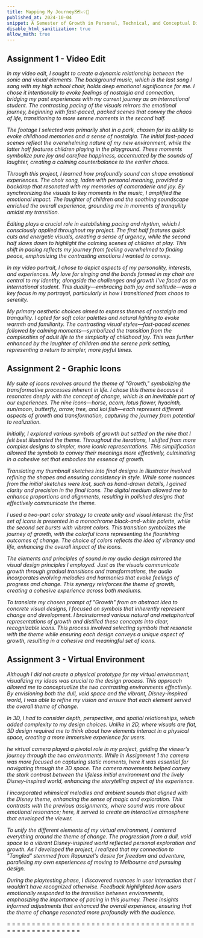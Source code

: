 ```yaml
---
title: Mapping My Journey🗺️⚔️💡💎
published_at: 2024-10-04
snippet: A Semester of Growth in Personal, Technical, and Conceptual Dimensions
disable_html_sanitization: true
allow_math: true
---
```


## Assignment 1 - Video Edit
*In my video edit, I sought to create a dynamic relationship between the sonic and visual elements. The background music, which is the last song I sang with my high school choir, holds deep emotional significance for me. I chose it intentionally to evoke feelings of nostalgia and connection, bridging my past experiences with my current journey as an international student. The contrasting pacing of the visuals mirrors the emotional journey, beginning with fast-paced, packed scenes that convey the chaos of life, transitioning to more serene moments in the second half.*

*The footage I selected was primarily shot in a park, chosen for its ability to evoke childhood memories and a sense of nostalgia. The initial fast-paced scenes reflect the overwhelming nature of my new environment, while the latter half features children playing in the playground. These moments symbolize pure joy and carefree happiness, accentuated by the sounds of laughter, creating a calming counterbalance to the earlier chaos.*

*Through this project, I learned how profoundly sound can shape emotional experiences. The choir song, laden with personal meaning, provided a backdrop that resonated with my memories of camaraderie and joy. By synchronizing the visuals to key moments in the music, I amplified the emotional impact. The laughter of children and the soothing soundscape enriched the overall experience, grounding me in moments of tranquility amidst my transition.*

*Editing plays a crucial role in establishing pacing and rhythm, which I consciously applied throughout my project. The first half features quick cuts and energetic visuals, creating a sense of urgency, while the second half slows down to highlight the calming scenes of children at play. This shift in pacing reflects my journey from feeling overwhelmed to finding peace, emphasizing the contrasting emotions I wanted to convey.*

*In my video portrait, I chose to depict aspects of my personality, interests, and experiences. My love for singing and the bonds formed in my choir are central to my identity, alongside the challenges and growth I've faced as an international student. This duality—embracing both joy and solitude—was a key focus in my portrayal, particularly in how I transitioned from chaos to serenity.*

*My primary aesthetic choices aimed to express themes of nostalgia and tranquility. I opted for soft color palettes and natural lighting to evoke warmth and familiarity. The contrasting visual styles—fast-paced scenes followed by calming moments—symbolized the transition from the complexities of adult life to the simplicity of childhood joy. This was further enhanced by the laughter of children and the serene park setting, representing a return to simpler, more joyful times.*

## Assignment 2 - Graphic Icons
*My suite of icons revolves around the theme of "Growth," symbolizing the transformative processes inherent in life. I chose this theme because it resonates deeply with the concept of change, which is an inevitable part of our experiences. The nine icons—horse, acorn, lotus flower, hyacinth, sun/moon, butterfly, arrow, tree, and koi fish—each represent different aspects of growth and transformation, capturing the journey from potential to realization.*

*Initially, I explored various symbols of growth but settled on the nine that I felt best illustrated the theme. Throughout the iterations, I shifted from more complex designs to simpler, more iconic representations. This simplification allowed the symbols to convey their meanings more effectively, culminating in a cohesive set that embodies the essence of growth.*

*Translating my thumbnail sketches into final designs in Illustrator involved refining the shapes and ensuring consistency in style. While some nuances from the initial sketches were lost, such as hand-drawn details, I gained clarity and precision in the final icons. The digital medium allowed me to enhance proportions and alignments, resulting in polished designs that effectively communicate the theme.*

*I used a two-part color strategy to create unity and visual interest: the first set of icons is presented in a monochrome black-and-white palette, while the second set bursts with vibrant colors. This transition symbolizes the journey of growth, with the colorful icons representing the flourishing outcomes of change. The choice of colors reflects the idea of vibrancy and life, enhancing the overall impact of the icons.*

*The elements and principles of sound in my audio design mirrored the visual design principles I employed. Just as the visuals communicate growth through gradual transitions and transformations, the audio incorporates evolving melodies and harmonies that evoke feelings of progress and change. This synergy reinforces the theme of growth, creating a cohesive experience across both mediums.*

*To translate my chosen prompt of "Growth" from an abstract idea to concrete visual designs, I focused on symbols that inherently represent change and development. I brainstormed various natural and metaphorical representations of growth and distilled these concepts into clear, recognizable icons. This process involved selecting symbols that resonate with the theme while ensuring each design conveys a unique aspect of growth, resulting in a cohesive and meaningful set of icons.*

## Assignment  3 - Virtual Environment
*Although I did not create a physical prototype for my virtual environment, visualizing my ideas was crucial to the design process. This approach allowed me to conceptualize the two contrasting environments effectively. By envisioning both the dull, void space and the vibrant, Disney-inspired world, I was able to refine my vision and ensure that each element served the overall theme of change.*

*In 3D, I had to consider depth, perspective, and spatial relationships, which added complexity to my design choices. Unlike in 2D, where visuals are flat, 3D design required me to think about how elements interact in a physical space, creating a more immersive experience for users.*

*he virtual camera played a pivotal role in my project, guiding the viewer's journey through the two environments. While in Assignment 1 the camera was more focused on capturing static moments, here it was essential for navigating through the 3D space. The camera movements helped convey the stark contrast between the lifeless initial environment and the lively Disney-inspired world, enhancing the storytelling aspect of the experience.*

*I incorporated whimsical melodies and ambient sounds that aligned with the Disney theme, enhancing the sense of magic and exploration. This contrasts with the previous assignments, where sound was more about emotional resonance; here, it served to create an interactive atmosphere that enveloped the viewer.*

*To unify the different elements of my virtual environment, I centered everything around the theme of change. The progression from a dull, void space to a vibrant Disney-inspired world reflected personal exploration and growth. As I developed the project, I realized that my connection to "Tangled" stemmed from Rapunzel's desire for freedom and adventure, paralleling my own experiences of moving to Melbourne and pursuing design.*

*During the playtesting phase, I discovered nuances in user interaction that I wouldn’t have recognized otherwise. Feedback highlighted how users emotionally responded to the transition between environments, emphasizing the importance of pacing in this journey. These insights informed adjustments that enhanced the overall experience, ensuring that the theme of change resonated more profoundly with the audience.*


= = = = = = = = = = = = = = = = = = = = = = = = = = = = = = = = = = = = = = = = = = = = = = = = = = = = =